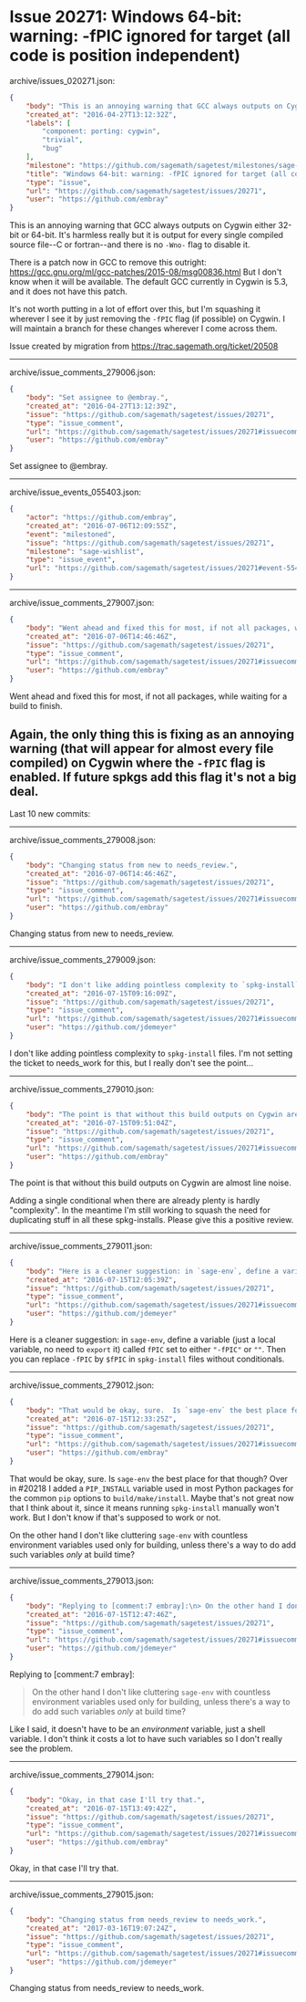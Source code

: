 # Issue 20271: Windows 64-bit: warning: -fPIC ignored for target (all code is position independent)

archive/issues_020271.json:
```json
{
    "body": "This is an annoying warning that GCC always outputs on Cygwin either 32-bit or 64-bit.  It's harmless really but it is output for every single compiled source file--C or fortran--and there is no `-Wno-` flag to disable it.\n\nThere is a patch now in GCC to remove this outright: https://gcc.gnu.org/ml/gcc-patches/2015-08/msg00836.html  But I don't know when it will be available.  The default GCC currently in Cygwin is 5.3, and it does not have this patch.\n\nIt's not worth putting in a lot of effort over this, but I'm squashing it wherever I see it by just removing the `-fPIC` flag (if possible) on Cygwin.  I will maintain a branch for these changes wherever I come across them.\n\nIssue created by migration from https://trac.sagemath.org/ticket/20508\n\n",
    "created_at": "2016-04-27T13:12:32Z",
    "labels": [
        "component: porting: cygwin",
        "trivial",
        "bug"
    ],
    "milestone": "https://github.com/sagemath/sagetest/milestones/sage-wishlist",
    "title": "Windows 64-bit: warning: -fPIC ignored for target (all code is position independent)",
    "type": "issue",
    "url": "https://github.com/sagemath/sagetest/issues/20271",
    "user": "https://github.com/embray"
}
```
This is an annoying warning that GCC always outputs on Cygwin either 32-bit or 64-bit.  It's harmless really but it is output for every single compiled source file--C or fortran--and there is no `-Wno-` flag to disable it.

There is a patch now in GCC to remove this outright: https://gcc.gnu.org/ml/gcc-patches/2015-08/msg00836.html  But I don't know when it will be available.  The default GCC currently in Cygwin is 5.3, and it does not have this patch.

It's not worth putting in a lot of effort over this, but I'm squashing it wherever I see it by just removing the `-fPIC` flag (if possible) on Cygwin.  I will maintain a branch for these changes wherever I come across them.

Issue created by migration from https://trac.sagemath.org/ticket/20508





---

archive/issue_comments_279006.json:
```json
{
    "body": "Set assignee to @embray.",
    "created_at": "2016-04-27T13:12:39Z",
    "issue": "https://github.com/sagemath/sagetest/issues/20271",
    "type": "issue_comment",
    "url": "https://github.com/sagemath/sagetest/issues/20271#issuecomment-279006",
    "user": "https://github.com/embray"
}
```

Set assignee to @embray.



---

archive/issue_events_055403.json:
```json
{
    "actor": "https://github.com/embray",
    "created_at": "2016-07-06T12:09:55Z",
    "event": "milestoned",
    "issue": "https://github.com/sagemath/sagetest/issues/20271",
    "milestone": "sage-wishlist",
    "type": "issue_event",
    "url": "https://github.com/sagemath/sagetest/issues/20271#event-55403"
}
```



---

archive/issue_comments_279007.json:
```json
{
    "body": "Went ahead and fixed this for most, if not all packages, while waiting for a build to finish.\n\nAgain, the only thing this is fixing as an annoying warning (that will appear for almost every file compiled) on Cygwin where the `-fPIC` flag is enabled.  If future spkgs add this flag it's not a big deal.\n----\nLast 10 new commits:",
    "created_at": "2016-07-06T14:46:46Z",
    "issue": "https://github.com/sagemath/sagetest/issues/20271",
    "type": "issue_comment",
    "url": "https://github.com/sagemath/sagetest/issues/20271#issuecomment-279007",
    "user": "https://github.com/embray"
}
```

Went ahead and fixed this for most, if not all packages, while waiting for a build to finish.

Again, the only thing this is fixing as an annoying warning (that will appear for almost every file compiled) on Cygwin where the `-fPIC` flag is enabled.  If future spkgs add this flag it's not a big deal.
----
Last 10 new commits:



---

archive/issue_comments_279008.json:
```json
{
    "body": "Changing status from new to needs_review.",
    "created_at": "2016-07-06T14:46:46Z",
    "issue": "https://github.com/sagemath/sagetest/issues/20271",
    "type": "issue_comment",
    "url": "https://github.com/sagemath/sagetest/issues/20271#issuecomment-279008",
    "user": "https://github.com/embray"
}
```

Changing status from new to needs_review.



---

archive/issue_comments_279009.json:
```json
{
    "body": "I don't like adding pointless complexity to `spkg-install` files. I'm not setting the ticket to needs_work for this, but I really don't see the point...",
    "created_at": "2016-07-15T09:16:09Z",
    "issue": "https://github.com/sagemath/sagetest/issues/20271",
    "type": "issue_comment",
    "url": "https://github.com/sagemath/sagetest/issues/20271#issuecomment-279009",
    "user": "https://github.com/jdemeyer"
}
```

I don't like adding pointless complexity to `spkg-install` files. I'm not setting the ticket to needs_work for this, but I really don't see the point...



---

archive/issue_comments_279010.json:
```json
{
    "body": "The point is that without this build outputs on Cygwin are almost line noise.  \n\nAdding a single conditional when there are already plenty is hardly \"complexity\".  In the meantime I'm still working to squash the need for duplicating stuff in all these spkg-installs.  Please give this a positive review.",
    "created_at": "2016-07-15T09:51:04Z",
    "issue": "https://github.com/sagemath/sagetest/issues/20271",
    "type": "issue_comment",
    "url": "https://github.com/sagemath/sagetest/issues/20271#issuecomment-279010",
    "user": "https://github.com/embray"
}
```

The point is that without this build outputs on Cygwin are almost line noise.  

Adding a single conditional when there are already plenty is hardly "complexity".  In the meantime I'm still working to squash the need for duplicating stuff in all these spkg-installs.  Please give this a positive review.



---

archive/issue_comments_279011.json:
```json
{
    "body": "Here is a cleaner suggestion: in `sage-env`, define a variable (just a local variable, no need to `export` it) called `fPIC` set to either `\"-fPIC\"` or `\"\"`. Then you can replace `-fPIC` by `$fPIC` in `spkg-install` files without conditionals.",
    "created_at": "2016-07-15T12:05:39Z",
    "issue": "https://github.com/sagemath/sagetest/issues/20271",
    "type": "issue_comment",
    "url": "https://github.com/sagemath/sagetest/issues/20271#issuecomment-279011",
    "user": "https://github.com/jdemeyer"
}
```

Here is a cleaner suggestion: in `sage-env`, define a variable (just a local variable, no need to `export` it) called `fPIC` set to either `"-fPIC"` or `""`. Then you can replace `-fPIC` by `$fPIC` in `spkg-install` files without conditionals.



---

archive/issue_comments_279012.json:
```json
{
    "body": "That would be okay, sure.  Is `sage-env` the best place for that though?  Over in #20218 I added a `PIP_INSTALL` variable used in most Python packages for the common `pip` options to `build/make/install`.  Maybe that's not great now that I think about it, since it means running `spkg-install` manually won't work.  But I don't know if that's supposed to work or not.\n\nOn the other hand I don't like cluttering `sage-env` with countless environment variables used only for building, unless there's a way to do add such variables *only* at build time?",
    "created_at": "2016-07-15T12:33:25Z",
    "issue": "https://github.com/sagemath/sagetest/issues/20271",
    "type": "issue_comment",
    "url": "https://github.com/sagemath/sagetest/issues/20271#issuecomment-279012",
    "user": "https://github.com/embray"
}
```

That would be okay, sure.  Is `sage-env` the best place for that though?  Over in #20218 I added a `PIP_INSTALL` variable used in most Python packages for the common `pip` options to `build/make/install`.  Maybe that's not great now that I think about it, since it means running `spkg-install` manually won't work.  But I don't know if that's supposed to work or not.

On the other hand I don't like cluttering `sage-env` with countless environment variables used only for building, unless there's a way to do add such variables *only* at build time?



---

archive/issue_comments_279013.json:
```json
{
    "body": "Replying to [comment:7 embray]:\n> On the other hand I don't like cluttering `sage-env` with countless environment variables used only for building, unless there's a way to do add such variables *only* at build time?\n\nLike I said, it doesn't have to be an *environment* variable, just a shell variable. I don't think it costs a lot to have such variables so I don't really see the problem.",
    "created_at": "2016-07-15T12:47:46Z",
    "issue": "https://github.com/sagemath/sagetest/issues/20271",
    "type": "issue_comment",
    "url": "https://github.com/sagemath/sagetest/issues/20271#issuecomment-279013",
    "user": "https://github.com/jdemeyer"
}
```

Replying to [comment:7 embray]:
> On the other hand I don't like cluttering `sage-env` with countless environment variables used only for building, unless there's a way to do add such variables *only* at build time?

Like I said, it doesn't have to be an *environment* variable, just a shell variable. I don't think it costs a lot to have such variables so I don't really see the problem.



---

archive/issue_comments_279014.json:
```json
{
    "body": "Okay, in that case I'll try that.",
    "created_at": "2016-07-15T13:49:42Z",
    "issue": "https://github.com/sagemath/sagetest/issues/20271",
    "type": "issue_comment",
    "url": "https://github.com/sagemath/sagetest/issues/20271#issuecomment-279014",
    "user": "https://github.com/embray"
}
```

Okay, in that case I'll try that.



---

archive/issue_comments_279015.json:
```json
{
    "body": "Changing status from needs_review to needs_work.",
    "created_at": "2017-03-16T19:07:24Z",
    "issue": "https://github.com/sagemath/sagetest/issues/20271",
    "type": "issue_comment",
    "url": "https://github.com/sagemath/sagetest/issues/20271#issuecomment-279015",
    "user": "https://github.com/jdemeyer"
}
```

Changing status from needs_review to needs_work.
